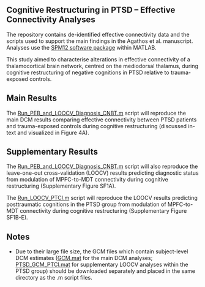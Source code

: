 ## Cognitive Restructuring in PTSD – Effective Connectivity Analyses
The repository contains de-identified effective connectivity data and the scripts used to support the main findings in the Agathos et al. manuscript. Analyses use the [SPM12 software package](https://www.fil.ion.ucl.ac.uk/spm) within MATLAB.

This study aimed to characterise alterations in effective connectivity of a thalamocortical brain network, centred on the mediodorsal thalamus, during cognitive restructuring of negative cognitions in PTSD relative to trauma-exposed controls. 

## Main Results
The [Run_PEB_and_LOOCV_Diagnosis_CNBT.m](Run_PEB_and_LOOCV_Diagnosis_CNBT.m) script will reproduce the main DCM results comparing effective connectivity between PTSD patients and trauma-exposed controls during cognitive restructuring (discussed in-text and visualized in Figure 4A).

## Supplementary Results
The [Run_PEB_and_LOOCV_Diagnosis_CNBT.m](Run_PEB_and_LOOCV_Diagnosis_CNBT.m) script will also reproduce the leave-one-out cross-validation (LOOCV) results predicting diagnostic status from modulation of MPFC-to-MDT connectivity during cognitive restructuring (Supplementary Figure SF1A).

The [Run_LOOCV_PTCI.m](Run_LOOCV_PTCI.m) script will reproduce the LOOCV results predicting posttraumatic cognitions in the PTSD group from modulation of MPFC-to-MDT connectivity during cognitive restructuring (Supplementary Figure SF1B-E).

## Notes
* Due to their large file size, the GCM files which contain subject-level DCM estimates ([GCM.mat](GCM.mat) for the main DCM analyses; [PTSD_GCM_PTCI.mat](PTSD_GCM_PTCI.mat) for supplementary LOOCV analyses within the PTSD group) should be downloaded separately and placed in the same directory as the .m script files.
